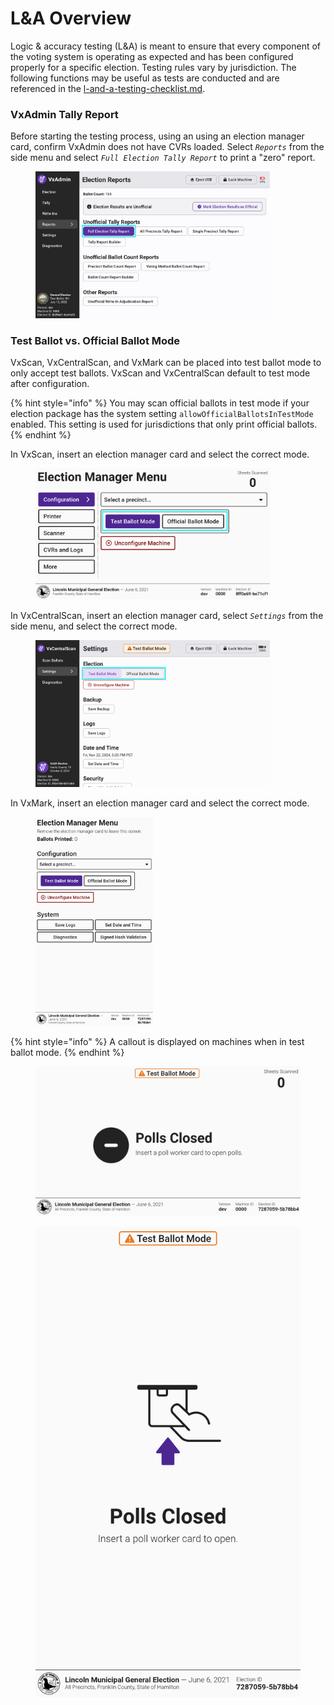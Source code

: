 # L\&A Overview

Logic & accuracy testing (L\&A) is meant to ensure that every component of the voting system is operating as expected and has been configured properly for a specific election. Testing rules vary by jurisdiction. The following functions may be useful as tests are conducted and are referenced in the [l-and-a-testing-checklist.md](l-and-a-testing-checklist.md "mention").

### VxAdmin Tally Report&#x20;

Before starting the testing process, using an using an election manager card, confirm VxAdmin does not have CVRs loaded. Select _`Reports`_ from the side menu and select _`Full Election Tally Report`_ to print a "zero" report.

<figure><img src="../.gitbook/assets/reports-screen-unofficial-highlighted.jpg" alt="" width="375"><figcaption></figcaption></figure>

### Test Ballot vs. Official Ballot Mode&#x20;

VxScan, VxCentralScan, and VxMark can be placed into test ballot mode to only accept test ballots. VxScan and VxCentralScan default to test mode after configuration.

{% hint style="info" %}
You may scan official ballots in test mode if your election package has the system setting `allowOfficialBallotsInTestMode` enabled. This setting is used for jurisdictions that only print official ballots.
{% endhint %}

In VxScan, insert an election manager card and select the correct mode.&#x20;

<figure><img src="../.gitbook/assets/election-manager-settings copy.png" alt="" width="375"><figcaption></figcaption></figure>

In VxCentralScan, insert an election manager card, select _`Settings`_ from the side menu, and select the correct mode.

<figure><img src="../.gitbook/assets/cs-settings-2 copy 4.png" alt="" width="375"><figcaption></figcaption></figure>

In VxMark, insert an election manager card and select the correct mode.

<figure><img src="../.gitbook/assets/vxmark-config.png" alt="" width="188"><figcaption></figcaption></figure>

{% hint style="info" %}
A callout is displayed on machines when in test ballot mode.
{% endhint %}

<div><figure><img src="../.gitbook/assets/vxscan-test-ballot-mode (1).png" alt=""><figcaption></figcaption></figure> <figure><img src="../.gitbook/assets/vxmark-test-ballot-mode (1).png" alt=""><figcaption></figcaption></figure></div>
